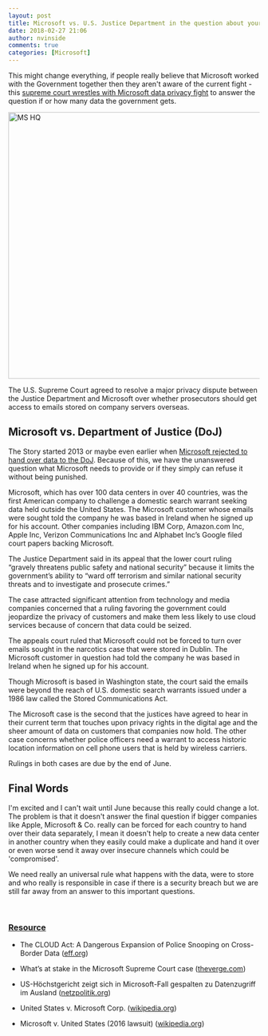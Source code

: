 ```yaml
---
layout: post
title: Microsoft vs. U.S. Justice Department in the question about your private data
date: 2018-02-27 21:06
author: nvinside
comments: true
categories: [Microsoft]
---
```

This might change everything, if people really believe that Microsoft worked with the Government together then they aren't aware of the current fight - this <a href="https://www.reuters.com/article/us-usa-court-microsoft/supreme-court-wrestles-with-microsoft-data-privacy-fight-idUSKCN1GB0GY?il=0" target="_blank" rel="noopener">supreme court wrestles with Microsoft data privacy fight</a> to answer the question if or how many data the government gets.

<img class=" size-full wp-image-3090 aligncenter" src="https://chefkochblog.files.wordpress.com/2018/02/ms-hq.jpg" alt="MS HQ" width="950" height="534" />

The U.S. Supreme Court agreed to resolve a major privacy dispute between the Justice Department and Microsoft over whether prosecutors should get access to emails stored on company servers overseas.

<!--more-->

<h2>Microsoft vs. Department of Justice (DoJ)</h2>

The Story started 2013 or maybe even earlier when <a href="https://arstechnica.com/tech-policy/2018/01/microsoft-doj-set-to-go-head-to-head-at-supreme-court-in-2018/" target="_blank" rel="noopener">Microsoft rejected to hand over data to the DoJ</a>. Because of this, we have the unanswered question what Microsoft needs to provide or if they simply can refuse it without being punished.

Microsoft, which has over 100 data centers in over 40 countries, was the first American company to challenge a domestic search warrant seeking data held outside the United States. The Microsoft customer whose emails were sought told the company he was based in Ireland when he signed up for his account. Other companies including IBM Corp, Amazon.com Inc, Apple Inc, Verizon Communications Inc and Alphabet Inc’s Google filed court papers backing Microsoft.

The Justice Department said in its appeal that the lower court ruling “gravely threatens public safety and national security” because it limits the government’s ability to “ward off terrorism and similar national security threats and to investigate and prosecute crimes.”

The case attracted significant attention from technology and media companies concerned that a ruling favoring the government could jeopardize the privacy of customers and make them less likely to use cloud services because of concern that data could be seized.

The appeals court ruled that Microsoft could not be forced to turn over emails sought in the narcotics case that were stored in Dublin. The Microsoft customer in question had told the company he was based in Ireland when he signed up for his account.

Though Microsoft is based in Washington state, the court said the emails were beyond the reach of U.S. domestic search warrants issued under a 1986 law called the Stored Communications Act.

The Microsoft case is the second that the justices have agreed to hear in their current term that touches upon privacy rights in the digital age and the sheer amount of data on customers that companies now hold. The other case concerns whether police officers need a warrant to access historic location information on cell phone users that is held by wireless carriers.

Rulings in both cases are due by the end of June.

<h2>Final Words</h2>

I'm excited and I can't wait until June because this really could change a lot. The problem is that it doesn't answer the final question if bigger companies like Apple, Microsoft &amp; Co. really can be forced for each country to hand over their data separately, I mean it doesn't help to create a new data center in another country when they easily could make a duplicate and hand it over or even worse send it away over insecure channels which could be 'compromised'.

We need really an universal rule what happens with the data, were to store and who really is responsible in case if there is a security breach but we are still far away from an answer to this important questions.

&nbsp;

<h3><span style="text-decoration:underline;">Resource</span></h3>

<ul>
    <li>The CLOUD Act: A Dangerous Expansion of Police Snooping on Cross-Border Data (<a href="https://www.eff.org/deeplinks/2018/02/cloud-act-dangerous-expansion-police-snooping-cross-border-data" target="_blank" rel="noopener">eff.org</a>)</li>
    <li>
<p class="c-page-title">What’s at stake in the Microsoft Supreme Court case (<a href="https://www.theverge.com/2018/2/26/17052946/microsoft-email-supreme-court-case-law-enforcement" target="_blank" rel="noopener">theverge.com</a>)</p>
</li>
    <li>
<p class="entry-title">US-Höchstgericht zeigt sich in Microsoft-Fall gespalten zu Datenzugriff im Ausland (<a href="https://netzpolitik.org/2018/us-hoechstgericht-zeigt-sich-in-microsoft-fall-gespalten-zu-datenzugriff-im-ausland/" target="_blank" rel="noopener">netzpolitik.org</a>)</p>
</li>
    <li>United States v. Microsoft Corp. (<a href="https://en.wikipedia.org/wiki/United_States_v._Microsoft_Corp." target="_blank" rel="noopener">wikipedia.org</a>)</li>
    <li>
<p id="firstHeading" lang="en">Microsoft v. United States (2016 lawsuit) (<a href="https://en.wikipedia.org/wiki/Microsoft_v._United_States_(2016_lawsuit)" target="_blank" rel="noopener">wikipedia.org</a>)</p>

<div id="bodyContent" class="mw-body-content"></div></li>
</ul>
